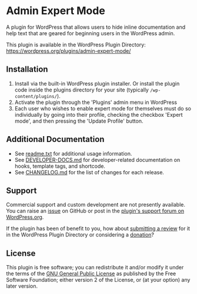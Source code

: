 # Admin Expert Mode

A plugin for WordPress that allows users to hide inline documentation and help text that are geared for beginning users in the WordPress admin.

This plugin is available in the WordPress Plugin Directory: https://wordpress.org/plugins/admin-expert-mode/


## Installation

1. Install via the built-in WordPress plugin installer. Or install the plugin code inside the plugins directory for your site (typically `/wp-content/plugins/`).
2. Activate the plugin through the 'Plugins' admin menu in WordPress
3. Each user who wishes to enable expert mode for themselves must do so individually by going into their profile, checking the checkbox 'Expert mode', and then pressing the 'Update Profile' button.


## Additional Documentation

* See [readme.txt](https://github.com/coffee2code/admin-expert-mode/blob/master/readme.txt) for additional usage information.
* See [DEVELOPER-DOCS.md](DEVELOPER-DOCS.md) for developer-related documentation on hooks, template tags, and shortcode.
* See [CHANGELOG.md](CHANGELOG.md) for the list of changes for each release.


## Support

Commercial support and custom development are not presently available. You can raise an [issue](https://github.com/coffee2code/admin-expert-mode/issues) on GitHub or post in the [plugin's support forum on WordPress.org](https://wordpress.org/support/plugin/admin-expert-mode/).

If the plugin has been of benefit to you, how about [submitting a review](https://wordpress.org/support/plugin/admin-expert-mode/reviews/) for it in the WordPress Plugin Directory or considering a [donation](https://www.paypal.com/cgi-bin/webscr?cmd=_s-xclick&hosted_button_id=6ARCFJ9TX3522)?


## License

This plugin is free software; you can redistribute it and/or modify it under the terms of the [GNU General Public License](https://www.gnu.org/licenses/gpl-2.0.html) as published by the Free Software Foundation; either version 2 of the License, or (at your option) any later version.